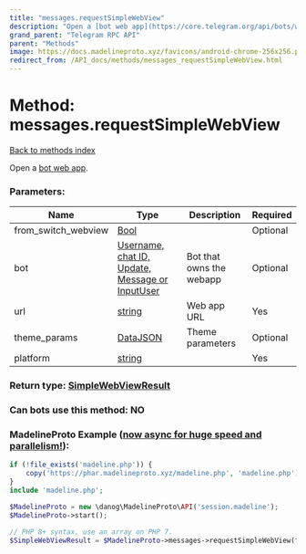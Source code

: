 ```yaml
---
title: "messages.requestSimpleWebView"
description: "Open a [bot web app](https://core.telegram.org/api/bots/webapps)."
grand_parent: "Telegram RPC API"
parent: "Methods"
image: https://docs.madelineproto.xyz/favicons/android-chrome-256x256.png
redirect_from: /API_docs/methods/messages_requestSimpleWebView.html
---
```

# Method: messages.requestSimpleWebView
[Back to methods index](index.html)



Open a [bot web app](https://core.telegram.org/api/bots/webapps).

### Parameters:

| Name     |    Type       | Description | Required |
|----------|---------------|-------------|----------|
|from\_switch\_webview|[Bool](/API_docs/types/Bool.html) |  | Optional|
|bot|[Username, chat ID, Update, Message or InputUser](/API_docs/types/InputUser.html) | Bot that owns the webapp | Optional|
|url|[string](/API_docs/types/string.html) | Web app URL | Yes|
|theme\_params|[DataJSON](/API_docs/types/DataJSON.html) | Theme parameters | Optional|
|platform|[string](/API_docs/types/string.html) |  | Yes|


### Return type: [SimpleWebViewResult](/API_docs/types/SimpleWebViewResult.html)

### Can bots use this method: **NO**


### MadelineProto Example ([now async for huge speed and parallelism!](https://docs.madelineproto.xyz/docs/ASYNC.html)):


```php
if (!file_exists('madeline.php')) {
    copy('https://phar.madelineproto.xyz/madeline.php', 'madeline.php');
}
include 'madeline.php';

$MadelineProto = new \danog\MadelineProto\API('session.madeline');
$MadelineProto->start();

// PHP 8+ syntax, use an array on PHP 7.
$SimpleWebViewResult = $MadelineProto->messages->requestSimpleWebView(from_switch_webview: Bool, bot: InputUser, url: 'string', theme_params: DataJSON, platform: 'string', );
```

